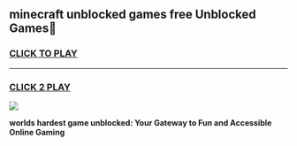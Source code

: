 
## minecraft unblocked games free Unblocked Games👋
<h3>
<a href="https://premium.freeplayer.one?title=minecraft_unblocked_games_free&ref=16F">CLICK TO PLAY</a></h3>
<hr>

<h3>
<a href="https://premium.freeplayer.one?title=minecraft_unblocked_games_free&ref=16F">CLICK 2 PLAY</a>
  
</h3>

<a href="https://premium.freeplayer.one?title=minecraft_unblocked_games_free&ref=16F/"><img src="https://clearcache.store/games.png"></a>


**worlds hardest game unblocked: Your Gateway to Fun and Accessible Online Gaming**
